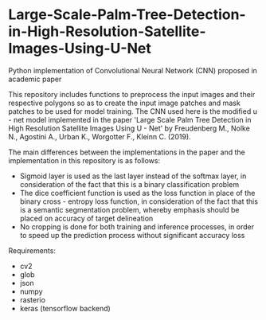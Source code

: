 # Large-Scale-Palm-Tree-Detection-in-High-Resolution-Satellite-Images-Using-U-Net
Python implementation of Convolutional Neural Network (CNN) proposed in academic paper

This repository includes functions to preprocess the input images and their respective polygons so as to create the input image patches 
and mask patches to be used for model training. The CNN used here is the modified u - net model implemented in the paper 
'Large Scale Palm Tree Detection in High Resolution Satellite Images Using U - Net' by Freudenberg M., Nolke N., Agostini A., Urban K., 
Worgotter F., Kleinn C. (2019).

The main differences between the implementations in the paper and the implementation in this repository is as follows:

- Sigmoid layer is used as the last layer instead of the softmax layer, in consideration of the fact that this is a binary classification 
  problem  
- The dice coefficient function is used as the loss function in place of the binary cross - entropy loss function, in consideration of the
  fact that this is a semantic segmentation problem, whereby emphasis should be placed on accuracy of target delineation  
- No cropping is done for both training and inference processes, in order to speed up the prediction process without significant 
  accuracy loss

Requirements:
- cv2
- glob
- json
- numpy
- rasterio
- keras (tensorflow backend)
